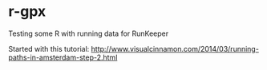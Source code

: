 # r-gpx
Testing some R with running data for RunKeeper

Started with this tutorial: http://www.visualcinnamon.com/2014/03/running-paths-in-amsterdam-step-2.html
